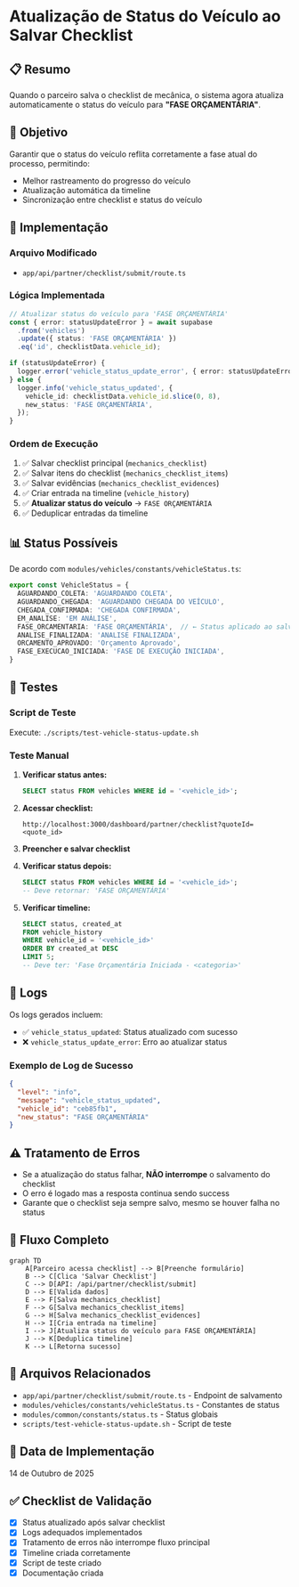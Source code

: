 # Atualização de Status do Veículo ao Salvar Checklist

## 📋 Resumo

Quando o parceiro salva o checklist de mecânica, o sistema agora atualiza automaticamente o status do veículo para **"FASE ORÇAMENTÁRIA"**.

## 🎯 Objetivo

Garantir que o status do veículo reflita corretamente a fase atual do processo, permitindo:
- Melhor rastreamento do progresso do veículo
- Atualização automática da timeline
- Sincronização entre checklist e status do veículo

## 🔧 Implementação

### Arquivo Modificado
- `app/api/partner/checklist/submit/route.ts`

### Lógica Implementada

```typescript
// Atualizar status do veículo para 'FASE ORÇAMENTÁRIA'
const { error: statusUpdateError } = await supabase
  .from('vehicles')
  .update({ status: 'FASE ORÇAMENTÁRIA' })
  .eq('id', checklistData.vehicle_id);

if (statusUpdateError) {
  logger.error('vehicle_status_update_error', { error: statusUpdateError.message });
} else {
  logger.info('vehicle_status_updated', {
    vehicle_id: checklistData.vehicle_id.slice(0, 8),
    new_status: 'FASE ORÇAMENTÁRIA',
  });
}
```

### Ordem de Execução

1. ✅ Salvar checklist principal (`mechanics_checklist`)
2. ✅ Salvar itens do checklist (`mechanics_checklist_items`)
3. ✅ Salvar evidências (`mechanics_checklist_evidences`)
4. ✅ Criar entrada na timeline (`vehicle_history`)
5. ✅ **Atualizar status do veículo** → `FASE ORÇAMENTÁRIA`
6. ✅ Deduplicar entradas da timeline

## 📊 Status Possíveis

De acordo com `modules/vehicles/constants/vehicleStatus.ts`:

```typescript
export const VehicleStatus = {
  AGUARDANDO_COLETA: 'AGUARDANDO COLETA',
  AGUARDANDO_CHEGADA: 'AGUARDANDO CHEGADA DO VEÍCULO',
  CHEGADA_CONFIRMADA: 'CHEGADA CONFIRMADA',
  EM_ANALISE: 'EM ANÁLISE',
  FASE_ORCAMENTARIA: 'FASE ORÇAMENTÁRIA',  // ← Status aplicado ao salvar checklist
  ANALISE_FINALIZADA: 'ANALISE FINALIZADA',
  ORCAMENTO_APROVADO: 'Orçamento Aprovado',
  FASE_EXECUCAO_INICIADA: 'FASE DE EXECUÇÃO INICIADA',
}
```

## 🧪 Testes

### Script de Teste
Execute: `./scripts/test-vehicle-status-update.sh`

### Teste Manual

1. **Verificar status antes:**
   ```sql
   SELECT status FROM vehicles WHERE id = '<vehicle_id>';
   ```

2. **Acessar checklist:**
   ```
   http://localhost:3000/dashboard/partner/checklist?quoteId=<quote_id>
   ```

3. **Preencher e salvar checklist**

4. **Verificar status depois:**
   ```sql
   SELECT status FROM vehicles WHERE id = '<vehicle_id>';
   -- Deve retornar: 'FASE ORÇAMENTÁRIA'
   ```

5. **Verificar timeline:**
   ```sql
   SELECT status, created_at 
   FROM vehicle_history 
   WHERE vehicle_id = '<vehicle_id>' 
   ORDER BY created_at DESC 
   LIMIT 5;
   -- Deve ter: 'Fase Orçamentária Iniciada - <categoria>'
   ```

## 📝 Logs

Os logs gerados incluem:

- ✅ `vehicle_status_updated`: Status atualizado com sucesso
- ❌ `vehicle_status_update_error`: Erro ao atualizar status

### Exemplo de Log de Sucesso

```json
{
  "level": "info",
  "message": "vehicle_status_updated",
  "vehicle_id": "ceb85fb1",
  "new_status": "FASE ORÇAMENTÁRIA"
}
```

## ⚠️ Tratamento de Erros

- Se a atualização do status falhar, **NÃO interrompe** o salvamento do checklist
- O erro é logado mas a resposta continua sendo success
- Garante que o checklist seja sempre salvo, mesmo se houver falha no status

## 🔄 Fluxo Completo

```mermaid
graph TD
    A[Parceiro acessa checklist] --> B[Preenche formulário]
    B --> C[Clica 'Salvar Checklist']
    C --> D[API: /api/partner/checklist/submit]
    D --> E[Valida dados]
    E --> F[Salva mechanics_checklist]
    F --> G[Salva mechanics_checklist_items]
    G --> H[Salva mechanics_checklist_evidences]
    H --> I[Cria entrada na timeline]
    I --> J[Atualiza status do veículo para FASE ORÇAMENTÁRIA]
    J --> K[Deduplica timeline]
    K --> L[Retorna sucesso]
```

## 🔗 Arquivos Relacionados

- `app/api/partner/checklist/submit/route.ts` - Endpoint de salvamento
- `modules/vehicles/constants/vehicleStatus.ts` - Constantes de status
- `modules/common/constants/status.ts` - Status globais
- `scripts/test-vehicle-status-update.sh` - Script de teste

## 📅 Data de Implementação

14 de Outubro de 2025

## ✅ Checklist de Validação

- [x] Status atualizado após salvar checklist
- [x] Logs adequados implementados
- [x] Tratamento de erros não interrompe fluxo principal
- [x] Timeline criada corretamente
- [x] Script de teste criado
- [x] Documentação criada
